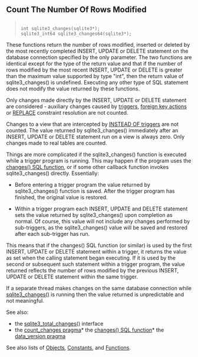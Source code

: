 ## Count The Number Of Rows Modified




> ```
> 
> int sqlite3_changes(sqlite3*);
> sqlite3_int64 sqlite3_changes64(sqlite3*);
> 
> ```



These functions return the number of rows modified, inserted or
deleted by the most recently completed INSERT, UPDATE or DELETE
statement on the database connection specified by the only parameter.
The two functions are identical except for the type of the return value
and that if the number of rows modified by the most recent INSERT, UPDATE
or DELETE is greater than the maximum value supported by type "int", then
the return value of sqlite3\_changes() is undefined. Executing any other
type of SQL statement does not modify the value returned by these functions.


Only changes made directly by the INSERT, UPDATE or DELETE statement are
considered \- auxiliary changes caused by [triggers](../lang_createtrigger.html),
[foreign key actions](../foreignkeys.html#fk_actions) or [REPLACE](../lang_replace.html) constraint resolution are not counted.


Changes to a view that are intercepted by
[INSTEAD OF triggers](../lang_createtrigger.html#instead_of_trigger) are not counted. The value
returned by sqlite3\_changes() immediately after an INSERT, UPDATE or
DELETE statement run on a view is always zero. Only changes made to real
tables are counted.


Things are more complicated if the sqlite3\_changes() function is
executed while a trigger program is running. This may happen if the
program uses the [changes() SQL function](../lang_corefunc.html#changes), or if some other callback
function invokes sqlite3\_changes() directly. Essentially:


* Before entering a trigger program the value returned by
sqlite3\_changes() function is saved. After the trigger program
has finished, the original value is restored.



- Within a trigger program each INSERT, UPDATE and DELETE
statement sets the value returned by sqlite3\_changes()
upon completion as normal. Of course, this value will not include
any changes performed by sub\-triggers, as the sqlite3\_changes()
value will be saved and restored after each sub\-trigger has run.



This means that if the changes() SQL function (or similar) is used
by the first INSERT, UPDATE or DELETE statement within a trigger, it
returns the value as set when the calling statement began executing.
If it is used by the second or subsequent such statement within a trigger
program, the value returned reflects the number of rows modified by the
previous INSERT, UPDATE or DELETE statement within the same trigger.


If a separate thread makes changes on the same database connection
while [sqlite3\_changes()](../c3ref/changes.html) is running then the value returned
is unpredictable and not meaningful.


See also:
* the [sqlite3\_total\_changes()](../c3ref/total_changes.html) interface
* the [count\_changes pragma](../pragma.html#pragma_count_changes)* the [changes() SQL function](../lang_corefunc.html#changes)* the [data\_version pragma](../pragma.html#pragma_data_version)




See also lists of
 [Objects](../c3ref/objlist.html),
 [Constants](../c3ref/constlist.html), and
 [Functions](../c3ref/funclist.html).


